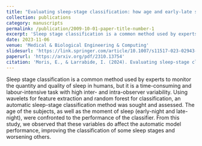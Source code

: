 ```yaml
---
title: "Evaluating sleep-stage classification: how age and early-late sleep affects classification performance."
collection: publications
category: manuscripts
permalink: /publication/2009-10-01-paper-title-number-1
excerpt: 'Sleep stage classification is a common method used by experts to monitor the quantity and quality of sleep in humans, but it is a time-consuming and labour-intensive task with high inter- and intra-observer variability. Using wavelets for feature extraction and random forest for classification, an automatic sleep-stage classification method was sought and assessed. The age of the subjects, as well as the moment of sleep (early-night and late-night), were confronted to the performance of the classifier. From this study, we observed that these variables do affect the automatic model performance, improving the classification of some sleep stages and worsening others.'
date: 2023-11-06
venue: 'Medical & Biological Engineering & Computing'
slidesurl: 'https://link.springer.com/article/10.1007/s11517-023-02943-7'
paperurl: 'https://arxiv.org/pdf/2310.13754'
citation: 'Moris, E., & Larrabide, I. (2024). Evaluating sleep-stage classification: how age and early-late sleep affects classification performance. Medical & Biological Engineering & Computing, 62(2), 343-355.'
---
```


Sleep stage classification is a common method used by experts to monitor the quantity and quality of sleep in humans, but it is a time-consuming and labour-intensive task with high inter- and intra-observer variability. Using wavelets for feature extraction and random forest for classification, an automatic sleep-stage classification method was sought and assessed. The age of the subjects, as well as the moment of sleep (early-night and late-night), were confronted to the performance of the classifier. From this study, we observed that these variables do affect the automatic model performance, improving the classification of some sleep stages and worsening others.